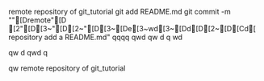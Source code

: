 
remote repository of git_tutorial
git add README.md
git commit -m ""[Dremote"[D [2"[D[3~"[D[2~"[D[3~[De[3~wd[3~[Dd[D[2~[D[Cd[ repository add a README.md"
qqqq
qwd
qw
d
q
wd

qw
d
qwd
q




qw
remote repository of git_tutorial
